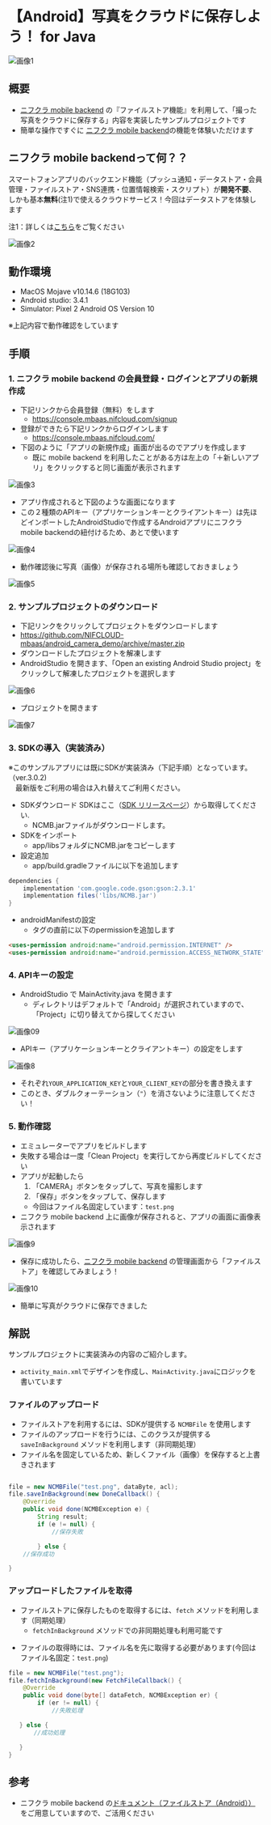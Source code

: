 # 【Android】写真をクラウドに保存しよう！ for Java

![画像1](/readme-img/OverView.png)

## 概要

* [ニフクラ mobile backend](https://mbaas.nifcloud.com/) の『ファイルストア機能』を利用して、「撮った写真をクラウドに保存する」内容を実装したサンプルプロジェクトです
* 簡単な操作ですぐに [ニフクラ mobile backend](https://mbaas.nifcloud.com/)の機能を体験いただけます

## ニフクラ mobile backendって何？？
スマートフォンアプリのバックエンド機能（プッシュ通知・データストア・会員管理・ファイルストア・SNS連携・位置情報検索・スクリプト）が**開発不要**、しかも基本**無料**(注1)で使えるクラウドサービス！今回はデータストアを体験します

注1：詳しくは[こちら](https://mbaas.nifcloud.com/price.htm)をご覧ください

![画像2](/readme-img/SdkTypes.png)

## 動作環境
* MacOS Mojave v10.14.6 (18G103)
* Android studio: 3.4.1
* Simulator: Pixel 2 Android OS Version 10

※上記内容で動作確認をしています


## 手順
### 1. ニフクラ mobile backend の会員登録・ログインとアプリの新規作成
* 下記リンクから会員登録（無料）をします
  * https://console.mbaas.nifcloud.com/signup
* 登録ができたら下記リンクからログインします
  * https://console.mbaas.nifcloud.com/
* 下図のように「アプリの新規作成」画面が出るのでアプリを作成します
  * 既に mobile backend を利用したことがある方は左上の「＋新しいアプリ」をクリックすると同じ画面が表示されます

![画像3](/readme-img/mBassNewProject.png)

* アプリ作成されると下図のような画面になります
* この２種類のAPIキー（アプリケーションキーとクライアントキー）は先ほどインポートしたAndroidStudioで作成するAndroidアプリにニフクラ mobile backendの紐付けるため、あとで使います

![画像4](/readme-img/mBassAPIkey.png)

* 動作確認後に写真（画像）が保存される場所も確認しておきましょう

![画像5](/readme-img/mBassData.png)

### 2. サンプルプロジェクトのダウンロード
* 下記リンクをクリックしてプロジェクトをダウンロードします
 * https://github.com/NIFCLOUD-mbaas/android_camera_demo/archive/master.zip
* ダウンロードしたプロジェクトを解凍します
* AndroidStudio を開きます、「Open an existing Android Studio project」をクリックして解凍したプロジェクトを選択します

![画像6](/readme-img/android_studio.png)

* プロジェクトを開きます

![画像7](/readme-img/ProjectDesign.png)

### 3. SDKの導入（実装済み）

※このサンプルアプリには既にSDKが実装済み（下記手順）となっています。（ver.3.0.2)<br>　最新版をご利用の場合は入れ替えてご利用ください。

* SDKダウンロード
SDKはここ（[SDK リリースページ](https://github.com/NIFCLOUD-mbaas/ncmb_android/releases)）から取得してください.
  - NCMB.jarファイルがダウンロードします。
* SDKをインポート
  - app/libsフォルダにNCMB.jarをコピーします
* 設定追加
  - app/build.gradleファイルに以下を追加します
```gradle
dependencies {
    implementation 'com.google.code.gson:gson:2.3.1'
    implementation files('libs/NCMB.jar')
}
```
  - androidManifestの設定
    - <application>タグの直前に以下のpermissionを追加します
```html
<uses-permission android:name="android.permission.INTERNET" />
<uses-permission android:name="android.permission.ACCESS_NETWORK_STATE" />
```

### 4. APIキーの設定

* AndroidStudio で MainActivity.java を開きます
  * ディレクトリはデフォルトで「Android」が選択されていますので、「Project」に切り替えてから探してください

![画像09](/readme-img/009.png)

* APIキー（アプリケーションキーとクライアントキー）の設定をします

![画像8](/readme-img/AndroidAPIkey.png)

* それぞれ`YOUR_APPLICATION_KEY`と`YOUR_CLIENT_KEY`の部分を書き換えます
 * このとき、ダブルクォーテーション（`"`）を消さないように注意してください！

### 5. 動作確認

* エミュレーターでアプリをビルドします
 * 失敗する場合は一度「Clean Project」を実行してから再度ビルドしてください
* アプリが起動したら
  1. 「CAMERA」ボタンをタップして、写真を撮影します
  2. 「保存」ボタンをタップして、保存します
    - 今回はファイル名固定しています：`test.png`
* ニフクラ mobile backend 上に画像が保存されると、アプリの画面に画像表示されます

![画像9](/readme-img/AndroidCamera.png)

* 保存に成功したら、[ニフクラ mobile backend](https://mbaas.nifcloud.com/) の管理画面から「ファイルストア」を確認してみましょう！

![画像10](/readme-img/mBassFileStore.png)

* 簡単に写真がクラウドに保存できました

## 解説
サンプルプロジェクトに実装済みの内容のご紹介します。

* `activity_main.xml`でデザインを作成し、`MainActivity.java`にロジックを書いています

### ファイルのアップロード

* ファイルストアを利用するには、SDKが提供する `NCMBFile` を使用します
* ファイルのアップロードを行うには、このクラスが提供する `saveInBackground` メソッドを利用します（非同期処理）
* ファイル名を固定しているため、新しくファイル（画像）を保存すると上書きされます


```java

file = new NCMBFile("test.png", dataByte, acl);
file.saveInBackground(new DoneCallback() {
    @Override
    public void done(NCMBException e) {
        String result;
        if (e != null) {
            //保存失敗

        } else {
    //保存成功

}
```

### アップロードしたファイルを取得

* ファイルストアに保存したものを取得するには、`fetch` メソッドを利用します（同期処理）
  - `fetchInBackground` メソッドでの非同期処理も利用可能です
 - ファイルの取得時には、ファイル名を先に取得する必要があります(今回はファイル名固定：`test.png`)

```java
file = new NCMBFile("test.png");
file.fetchInBackground(new FetchFileCallback() {
    @Override
    public void done(byte[] dataFetch, NCMBException er) {
        if (er != null) {
            //失敗処理

   } else {
       //成功処理

   }
}
```

## 参考
* ニフクラ mobile backend の[ドキュメント（ファイルストア（Android））](https://mbaas.nifcloud.com/doc/current/filestore/basic_usage_android.html) をご用意していますので、ご活用ください
